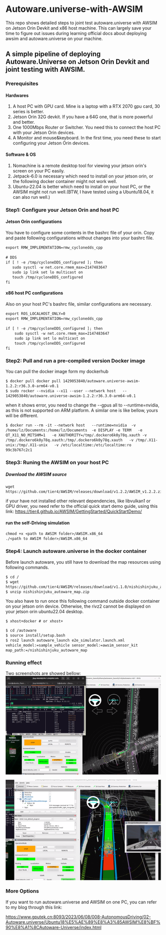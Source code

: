 # Autoware.universe-with-AWSIM
This repo shows detailed steps to joint test autoware.universe with AWSIM on Jetson Orin Devkit and x86 host machine.  This can largely save your time to figure out issues during learning official docs about deploying awsim and autoware.universe on your machine.

## A simple pipeline of deploying Autoware.Universe on Jetson Orin Devkit and joint testing with AWSIM.

### Prerequisites
#### Hardwares
1. A host PC with GPU card. Mine is a laptop with a RTX 2070 gpu card, 30 series is better.
2. Jetson Orin 32G devkit. If you have a 64G one, that is more powerful and better.
3. One 1000Mbps Router or Switcher. You need this to connect the host PC with your Jetson Orin devices.
4. A Monitor and mouse&keyboard. In the first time, you need these to start configuring your Jetson Orin devices.

#### Software & OS
1. Nomachine is a remote desktop tool for viewing your jetson orin's screen on your PC easily.
2. Jetpack-6.0 is necessary which need to install on your jetson orin, or the following docker container might not work well.
3. Ubuntu-22.04 is better which need to install on your host PC, or the AWSIM might not run well.(BTW, I have tested using a Ubuntu18.04, it can also run well.)



### Step1: Configure your Jetson Orin and host PC

#### Jetson Orin configurations
You have to configure some contents in the bashrc file of your orin.
Copy and paste following configurations without changes into your bashrc file.
 ```
export RMW_IMPLEMENTATION=rmw_cyclonedds_cpp

# DDS
if [ ! -e /tmp/cycloneDDS_configured ]; then
    sudo sysctl -w net.core.rmem_max=2147483647
    sudo ip link set lo multicast on
    touch /tmp/cycloneDDS_configured
fi

 ```

#### x86 host PC configurations
Also on your host PC's bashrc file, similar configurations are necessary.
```
export ROS_LOCALHOST_ONLY=0
export RMW_IMPLEMENTATION=rmw_cyclonedds_cpp

if [ ! -e /tmp/cycloneDDS_configured ]; then
    sudo sysctl -w net.core.rmem_max=2147483647
    sudo ip link set lo multicast on
    touch /tmp/cycloneDDS_configured
fi
```


### Step2: Pull and run a pre-compiled version Docker image
You can pull the docker image form my dockerhub
```
$ docker pull docker pull 1429053840/autoware.universe-awsim-1.2.2:r36.3.0-arm64-v0.1
$ sudo rocker --nvidia --x11 --user --network host   -- 1429053840/autoware.universe-awsim-1.2.2:r36.3.0-arm64-v0.1
```
when it shows error, you need to change the --gpus all to --runtime=nvidia, as this is not supported on ARM platform.
A similar one is like bellow, yours will be different.
```
$ docker run --rm -it --network host   --runtime=nvidia  -v /home/lz/Documents:/home/lz/Documents  -e DISPLAY -e TERM   -e QT_X11_NO_MITSHM=1   -e XAUTHORITY=/tmp/.dockero6k0y78q.xauth -v /tmp/.dockero6k0y78q.xauth:/tmp/.dockero6k0y78q.xauth   -v /tmp/.X11-unix:/tmp/.X11-unix   -v /etc/localtime:/etc/localtime:ro  99c3b767c2c1
```


### Step3: Runing the AWSIM on your host PC

##### Download the AWSIM source
```
wget https://github.com/tier4/AWSIM/releases/download/v1.2.2/AWSIM_v1.2.2.zip
```

if your have not installed other relevant dependencies, like libvulkan1 or GPU driver, you need refer to the official quick start demo guide,
using this link: https://tier4.github.io/AWSIM/GettingStarted/QuickStartDemo/

#### run the self-Driving simulation
```
chmod +x <path to AWSIM folder>/AWSIM.x86_64
./<path to AWSIM folder>/AWSIM.x86_64
```

### Step4: Launch autoware.universe in the docker container

Before launch autoware, you still have to download the map resources using following commands.
```
$ cd /
$ wget https://github.com/tier4/AWSIM/releases/download/v1.1.0/nishishinjuku_autoware_map.zip
$ unzip nishishinjuku_autoware_map.zip
```
You also have to run once this following command outside docker container on your jetson orin device.
Otherwise, the rivz2 cannot be displayed on your jetson orin ubuntu22.04 desktop.
```
$ xhost+docker # or xhost+
```

```
$ cd /autoware
$ source install/setup.bash
$ ros2 launch autoware_launch e2e_simulator.launch.xml vehicle_model:=sample_vehicle sensor_model:=awsim_sensor_kit map_path:=/nishishinjuku_autoware_map
```

### Running effect
Two screenshots are showed bellow:
![demo screenshot1](<assets/jetson orin-universe1.png>)

![demo screenshot1](<assets/jetson orin-universe2.png>)


### More Options
If you want to run autoware.universe and AWSIM on one PC, you can refer to my blog through this link:

https://www.gputek.cn:8093/2023/06/08/008-AutonomousDriving/02-Autoware.universe/Ubuntu18%E5%AE%89%E8%A3%85AWSIM%E8%BF%90%E8%A1%8CAutoware-Universe/index.html 
